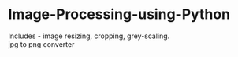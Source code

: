# Image-Processing-using-Python
Includes - image resizing, cropping, grey-scaling. <br>
jpg to png converter <br>

